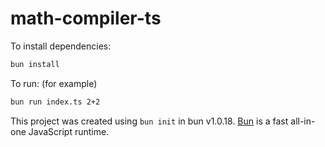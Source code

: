 # math-compiler-ts

To install dependencies:

```bash
bun install
```

To run:
(for example)
```bash
bun run index.ts 2+2
```

This project was created using `bun init` in bun v1.0.18. [Bun](https://bun.sh) is a fast all-in-one JavaScript runtime.
